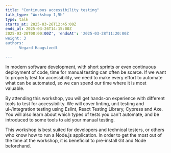 ```yaml
---
title: "Continuous accessibility testing"
talk_type: "Workshop 1,5h"
type: talk
starts_at: 2025-03-26T12:45:00Z
ends_at: 2025-03-26T14:15:00Z
2025-03-28T08:00:00Z', 'endsAt': '2025-03-28T11:20:00Z
weight: 3
authors:
    - Vegard Haugstvedt

---
```

In modern software development, with short sprints or even continuous deployment of code, time for manual testing can often be scarce. If we want to properly test for accessibility, we need to make every effort to automate what can be automated, so we can spend our time where it is most valuable.

By attending this workshop, you will get hands-on experience with different tools to test for accessibility. We will cover linting, unit testing and ui-/integration testing using Eslint, React Testing Library, Cypress and Axe. You will also learn about which types of tests you can't automate, and be introduced to some tools to aid your manual testing.

This workshop is best suited for developers and technical testers, or others who know how to run a Node.js application. In order to get the most out of the time at the workshop, it is beneficial to pre-install Git and Node beforehand.
